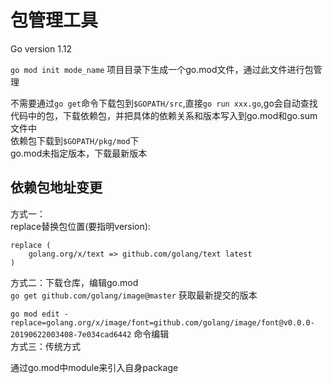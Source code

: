# 包管理工具

Go version 1.12

`go mod init mode_name` 项目目录下生成一个go.mod文件，通过此文件进行包管理<br>

不需要通过`go get`命令下载包到`$GOPATH/src`,直接`go run xxx.go`,go会自动查找代码中的包，下载依赖包，并把具体的依赖关系和版本写入到go.mod和go.sum文件中<br>
依赖包下载到`$GOPATH/pkg/mod`下<br>
go.mod未指定版本，下载最新版本<br>

依赖包地址变更
---------
方式一：<br>
replace替换包位置(要指明version):<br>
```
replace (
    golang.org/x/text => github.com/golang/text latest
)
```

方式二：下载仓库，编辑go.mod<br>
`go get github.com/golang/image@master` 获取最新提交的版本<br>

`go mod edit -replace=golang.org/x/image/font=github.com/golang/image/font@v0.0.0-20190622003408-7e034cad6442` 命令编辑<br>
方式三：传统方式<br>


通过go.mod中module来引入自身package<br>
